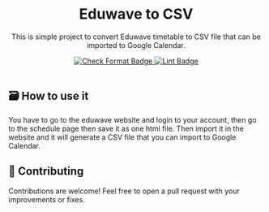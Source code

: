 <div align="center">
  <h1>Eduwave to CSV</h1>
</div>

<p align="center">
  This is simple project to convert Eduwave timetable to CSV file that can be imported to Google Calendar.
</p>

<div align="center">
  <a href="https://github.com/m7medVision/eduwave_to_csv/actions/workflows/format.yml">
    <img src="https://github.com/m7medvision/eduwave_to_csv/actions/workflows/format.yml/badge.svg" alt="Check Format Badge"/>
  </a>
  <a href="https://github.com/m7medvision/eduwave_to_csv/actions/workflows/lint.yml">
    <img src="https://github.com/m7medvision/eduwave_to_csv/actions/workflows/lint.yml/badge.svg" alt="Lint Badge"/>
  </a>
</div>

<br>

## 🗃️ How to use it
You have to go to the eduwave website and login to your account, then go to the schedule page then save it as one html file. Then import it in the website and it will generate a CSV file that you can import to Google Calendar.

## 🤝 Contributing

Contributions are welcome! Feel free to open a pull request with your improvements or fixes.
